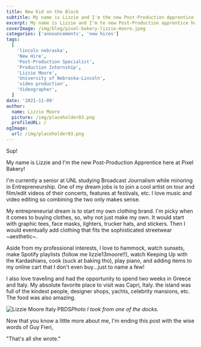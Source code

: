 ```yaml
---
title: New Kid on the Block
subtitle: My name is Lizzie and I'm the new Post-Production Apprentice here at Pixel Bakery!
excerpt: My name is Lizzie and I'm te new Post-Production apprentice here at Pixel Bakery!
coverImage: /img/blog/pixel-bakery-lizzie-moore.jpeg
categories: ['announcements', 'new hires']
tags:
  [
    'lincoln nebraska',
    'New Hire',
    'Post-Production Specialist',
    'Production Internship',
    'Lizzie Moore',
    'University of Nebraska-Lincoln',
    'video production',
    'Videographer',
  ]
date: '2021-11-09'
author:
  name: Lizzie Moore
  picture: /img/placeholder03.png
  profileURL: /
ogImage:
  url: /img/placeholder03.png
---
```


Sup!

My name is Lizzie and I'm the new Post-Production Apprentice here at Pixel Bakery!

I'm currently a senior at UNL studying Broadcast Journalism while minoring in Entrepreneurship. One of my dream jobs is to join a cool artist on tour and film/edit videos of their concerts, features at festivals, etc. I love music and video editing so combining the two only makes sense.

My entrepreneurial dream is to start my own clothing brand. I'm picky when it comes to buying clothes, so, why not just make my own. It would start with graphic tees, face masks, lighters, trucker hats, and stickers. Then I would eventually add clothing that fits the sophisticated streetwear ~aesthetic~.

Aside from my professional interests, I love to hammock, watch sunsets, make Spotify playlists (follow me lizzie13moore!!), watch Keeping Up with the Kardashians, cook (suck at baking tho), play piano, and adding items to my online cart that I don't even buy...just to name a few!

I also love traveling and had the opportunity to spend two weeks in Greece and Italy. My absolute favorite place to visit was Capri, Italy. the island was full of the kindest people, designer shops, yachts, celebrity mansions, etc. The food was also amazing.

![Lizzie Moore Italy PBDS](/img/blog/pixel-bakery-lizzie-more-italy.jpeg)_Photo I took from one of the docks._

Now that you know a little more about me, I'm ending this post with the wise words of Guy Fieri,

"That's all she wrote."
